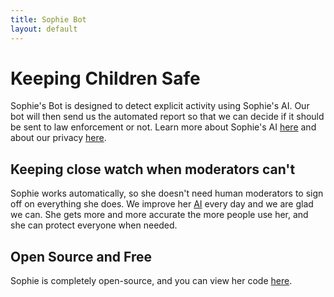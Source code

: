 ```yaml
---
title: Sophie Bot
layout: default
--- 
```


# Keeping Children Safe
Sophie's Bot is designed to detect explicit activity using Sophie's AI. Our bot will then send us the automated report so that we can decide if it should be sent to law enforcement or not. Learn more about Sophie's AI [here](/ai) and about our privacy [here](/privacy).

## Keeping close watch when moderators can't
Sophie works automatically, so she doesn't need human moderators to sign off on everything she does. We improve her [AI](/ai) every day and we are glad we can. She gets more and more accurate the more people use her, and she can protect everyone when needed.

## Open Source and Free
Sophie is completely open-source, and you can view her code [here](https://github.com/sophieproject/sophiebot).
